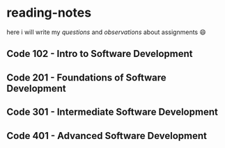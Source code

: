 # reading-notes
 here i will write my *questions* and *observations* about  assignments 😄


## Code 102 - Intro to Software Development
## Code 201 - Foundations of Software Development
## Code 301 - Intermediate Software Development
## Code 401 - Advanced Software Development
